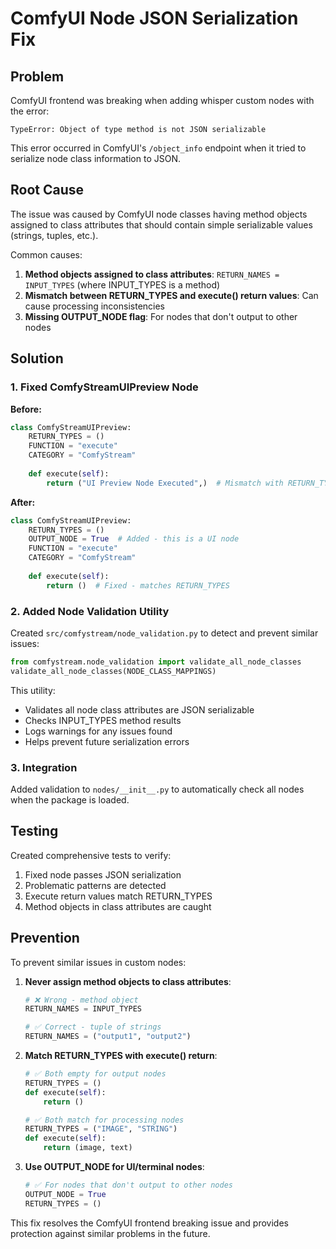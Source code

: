 # ComfyUI Node JSON Serialization Fix

## Problem
ComfyUI frontend was breaking when adding whisper custom nodes with the error:
```
TypeError: Object of type method is not JSON serializable
```

This error occurred in ComfyUI's `/object_info` endpoint when it tried to serialize node class information to JSON.

## Root Cause
The issue was caused by ComfyUI node classes having method objects assigned to class attributes that should contain simple serializable values (strings, tuples, etc.).

Common causes:
1. **Method objects assigned to class attributes**: `RETURN_NAMES = INPUT_TYPES` (where INPUT_TYPES is a method)
2. **Mismatch between RETURN_TYPES and execute() return values**: Can cause processing inconsistencies
3. **Missing OUTPUT_NODE flag**: For nodes that don't output to other nodes

## Solution

### 1. Fixed ComfyStreamUIPreview Node
**Before:**
```python
class ComfyStreamUIPreview:
    RETURN_TYPES = ()
    FUNCTION = "execute"
    CATEGORY = "ComfyStream"
    
    def execute(self):
        return ("UI Preview Node Executed",)  # Mismatch with RETURN_TYPES
```

**After:**
```python
class ComfyStreamUIPreview:
    RETURN_TYPES = ()
    OUTPUT_NODE = True  # Added - this is a UI node
    FUNCTION = "execute"
    CATEGORY = "ComfyStream"
    
    def execute(self):
        return ()  # Fixed - matches RETURN_TYPES
```

### 2. Added Node Validation Utility
Created `src/comfystream/node_validation.py` to detect and prevent similar issues:

```python
from comfystream.node_validation import validate_all_node_classes
validate_all_node_classes(NODE_CLASS_MAPPINGS)
```

This utility:
- Validates all node class attributes are JSON serializable
- Checks INPUT_TYPES method results
- Logs warnings for any issues found
- Helps prevent future serialization errors

### 3. Integration
Added validation to `nodes/__init__.py` to automatically check all nodes when the package is loaded.

## Testing
Created comprehensive tests to verify:
1. Fixed node passes JSON serialization
2. Problematic patterns are detected
3. Execute return values match RETURN_TYPES
4. Method objects in class attributes are caught

## Prevention
To prevent similar issues in custom nodes:

1. **Never assign method objects to class attributes**:
   ```python
   # ❌ Wrong - method object
   RETURN_NAMES = INPUT_TYPES
   
   # ✅ Correct - tuple of strings
   RETURN_NAMES = ("output1", "output2")
   ```

2. **Match RETURN_TYPES with execute() return**:
   ```python
   # ✅ Both empty for output nodes
   RETURN_TYPES = ()
   def execute(self):
       return ()
   
   # ✅ Both match for processing nodes
   RETURN_TYPES = ("IMAGE", "STRING")
   def execute(self):
       return (image, text)
   ```

3. **Use OUTPUT_NODE for UI/terminal nodes**:
   ```python
   # ✅ For nodes that don't output to other nodes
   OUTPUT_NODE = True
   RETURN_TYPES = ()
   ```

This fix resolves the ComfyUI frontend breaking issue and provides protection against similar problems in the future.